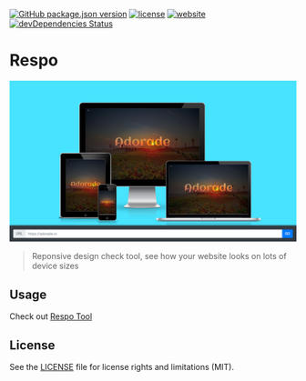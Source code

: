 [![GitHub package.json version](https://img.shields.io/github/package-json/v/adorade/respo.svg?color=green&logo=github&style=flat-square)](https://github.com/adorade/respo/blob/master/package.json)
[![license](https://img.shields.io/github/license/adorade/website.svg?longCache=true&style=flat-square)](https://mit-license.org)
[![website](https://img.shields.io/website/https/adorade.ro.svg?longCache=true&style=flat-square)](https://res.adorade.ro/)
[![devDependencies Status](https://img.shields.io/david/dev/adorade/respo.svg?longCache=true&style=flat-square)](https://david-dm.org/adorade/respo?type=dev)

# Respo

![Respo](src/images/respo_og.png)

> Reponsive design check tool, see how your website looks on lots of device sizes

## Usage

Check out [Respo Tool](https://res.adorade.ro)

## License

See the [LICENSE](LICENSE) file for license rights and limitations (MIT).
